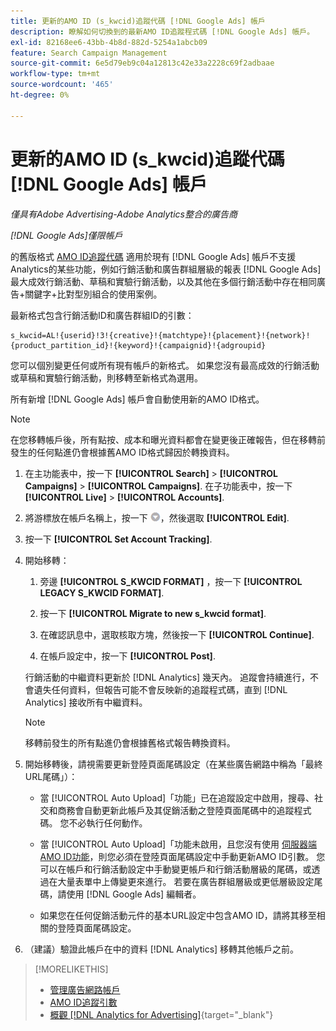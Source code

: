 ```yaml
---
title: 更新的AMO ID (s_kwcid)追蹤代碼 [!DNL Google Ads] 帳戶
description: 瞭解如何切換到的最新AMO ID追蹤程式碼 [!DNL Google Ads] 帳戶。
exl-id: 82168ee6-43bb-4b8d-882d-5254a1abcb09
feature: Search Campaign Management
source-git-commit: 6e5d79eb9c04a12813c42e33a2228c69f2adbaae
workflow-type: tm+mt
source-wordcount: '465'
ht-degree: 0%

---
```


# 更新的AMO ID (s_kwcid)追蹤代碼 [!DNL Google Ads] 帳戶

*僅具有Adobe Advertising-Adobe Analytics整合的廣告商*

*[!DNL Google Ads]僅限帳戶*

的舊版格式 [AMO ID追蹤代碼](/help/search-social-commerce/tracking/skwcid-tracking-parameter.md) 適用於現有 [!DNL Google Ads] 帳戶不支援Analytics的某些功能，例如行銷活動和廣告群組層級的報表 [!DNL Google Ads] 最大成效行銷活動、草稿和實驗行銷活動，以及其他在多個行銷活動中存在相同廣告+關鍵字+比對型別組合的使用案例。

最新格式包含行銷活動ID和廣告群組ID的引數：

```
s_kwcid=AL!{userid}!3!{creative}!{matchtype}!{placement}!{network}!{product_partition_id}!{keyword}!{campaignid}!{adgroupid}
```

您可以個別變更任何或所有現有帳戶的新格式。 如果您沒有最高成效的行銷活動或草稿和實驗行銷活動，則移轉至新格式為選用。

所有新增 [!DNL Google Ads] 帳戶會自動使用新的AMO ID格式。

>[!NOTE]
>
>在您移轉帳戶後，所有點按、成本和曝光資料都會在變更後正確報告，但在移轉前發生的任何點進仍會根據舊AMO ID格式歸因於轉換資料。

1. 在主功能表中，按一下 **[!UICONTROL Search]** \> **[!UICONTROL Campaigns]** \> **[!UICONTROL Campaigns]**. 在子功能表中，按一下 **[!UICONTROL Live]** \> **[!UICONTROL Accounts]**.

1. 將游標放在帳戶名稱上，按一下 ![箭頭下拉式圖示](/help/search-social-commerce/assets/arrow-dropdown-menu.png)，然後選取 **[!UICONTROL Edit]**.

1. 按一下 **[!UICONTROL Set Account Tracking]**.

1. 開始移轉：

   1. 旁邊 **[!UICONTROL S_KWCID FORMAT]** ，按一下 **[!UICONTROL LEGACY S_KWCID FORMAT]**.

   1. 按一下 **[!UICONTROL Migrate to new s_kwcid format]**.

   1. 在確認訊息中，選取核取方塊，然後按一下 **[!UICONTROL Continue]**.

   1. 在帳戶設定中，按一下 **[!UICONTROL Post]**.

   行銷活動的中繼資料更新於 [!DNL Analytics] 幾天內。 追蹤會持續進行，不會遺失任何資料，但報告可能不會反映新的追蹤程式碼，直到 [!DNL Analytics] 接收所有中繼資料。

   >[!NOTE]
   >
   >移轉前發生的所有點進仍會根據舊格式報告轉換資料。

1. 開始移轉後，請視需要更新登陸頁面尾碼設定（在某些廣告網路中稱為「最終URL尾碼」）：

   * 當 [!UICONTROL Auto Upload]「功能」已在追蹤設定中啟用，搜尋、社交和商務會自動更新此帳戶及其促銷活動之登陸頁面尾碼中的追蹤程式碼。 您不必執行任何動作。

   * 當 [!UICONTROL Auto Upload]「功能未啟用，且您沒有使用 [伺服器端AMO ID功能](/help/search-social-commerce/tracking/skwcid-tracking-parameter.md)，則您必須在登陸頁面尾碼設定中手動更新AMO ID引數。 您可以在帳戶和行銷活動設定中手動變更帳戶和行銷活動層級的尾碼，或透過在大量表單中上傳變更來進行。 若要在廣告群組層級或更低層級設定尾碼，請使用 [!DNL Google Ads] 編輯者。

   * 如果您在任何促銷活動元件的基本URL設定中包含AMO ID，請將其移至相關的登陸頁面尾碼設定。

1. （建議）驗證此帳戶在中的資料 [!DNL Analytics] 移轉其他帳戶之前。

>[!MORELIKETHIS]
>
>* [管理廣告網路帳戶](ad-network-account-manage.md)
>* [AMO ID追蹤引數](/help/search-social-commerce/tracking/skwcid-tracking-parameter.md)
>* [概觀 [!DNL Analytics for Advertising]](https://experienceleague.adobe.com/docs/advertising/integrations/home.html){target="_blank"}
